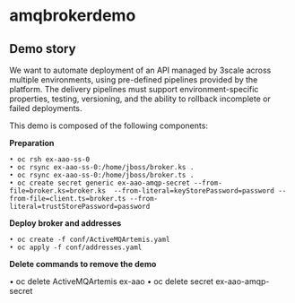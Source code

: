 # amqbrokerdemo

##  Demo story

We want to automate deployment of an API managed by 3scale across multiple environments, using pre-defined pipelines provided by the platform. The delivery pipelines must support environment-specific properties, testing, versioning, and the ability to rollback incomplete or failed deployments.

This demo is composed of the following components: 

**Preparation**

    • oc rsh ex-aao-ss-0
    • oc rsync ex-aao-ss-0:/home/jboss/broker.ks .
    • oc rsync ex-aao-ss-0:/home/jboss/broker.ts .
    • oc create secret generic ex-aao-amqp-secret --from-file=broker.ks=broker.ks  --from-literal=keyStorePassword=password --from-file=client.ts=broker.ts --from-literal=trustStorePassword=password

**Deploy broker and addresses**    
    
    • oc create -f conf/ActiveMQArtemis.yaml 
    • oc apply -f conf/addresses.yaml 

**Delete commands to remove the demo**        
 
   • oc delete ActiveMQArtemis ex-aao
   • oc delete secret ex-aao-amqp-secret
 
 
 
 
 




